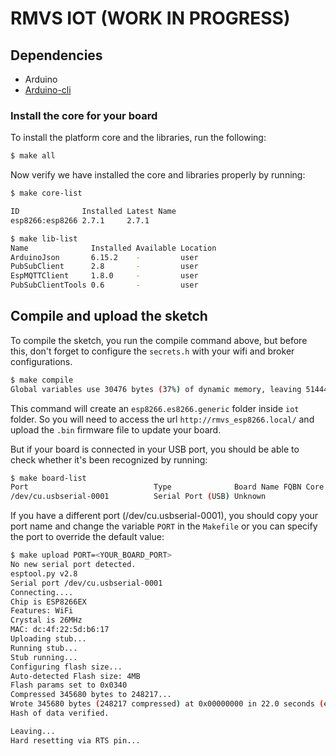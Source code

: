 # RMVS IOT (WORK IN PROGRESS)

## Dependencies

- Arduino
- [Arduino-cli](https://arduino.github.io/arduino-cli/installation/)

### Install the core for your board

To install the platform core and the libraries, run the following:

```sh
$ make all
```

Now verify we have installed the core and libraries properly by running:

```sh
$ make core-list

ID              Installed Latest Name
esp8266:esp8266 2.7.1     2.7.1
```

```sh
$ make lib-list
Name              Installed Available Location
ArduinoJson       6.15.2    -         user
PubSubClient      2.8       -         user
EspMQTTClient     1.8.0     -         user
PubSubClientTools 0.6       -         user
```

## Compile and upload the sketch

To compile the sketch, you run the compile command above, but before this, don't forget to configure the `secrets.h` with your wifi and broker configurations.

```sh
$ make compile
Global variables use 30476 bytes (37%) of dynamic memory, leaving 51444 bytes for local variables. Maximum is 81920 bytes.
```

This command will create an `esp8266.es8266.generic` folder inside `iot` folder. So you will need to access the url `http://rmvs_esp8266.local/` and upload the `.bin` firmware file to update your board.

But if your board is connected in your USB port, you should be able to check whether it's been recognized by running:

```sh
$ make board-list
Port                            Type              Board Name FQBN Core
/dev/cu.usbserial-0001          Serial Port (USB) Unknown
```

If you have a different port (/dev/cu.usbserial-0001), you should copy your port name and change the variable `PORT` in the `Makefile` or you can specify the port to override the default value:

```sh
$ make upload PORT=<YOUR_BOARD_PORT>
No new serial port detected.
esptool.py v2.8
Serial port /dev/cu.usbserial-0001
Connecting....
Chip is ESP8266EX
Features: WiFi
Crystal is 26MHz
MAC: dc:4f:22:5d:b6:17
Uploading stub...
Running stub...
Stub running...
Configuring flash size...
Auto-detected Flash size: 4MB
Flash params set to 0x0340
Compressed 345680 bytes to 248217...
Wrote 345680 bytes (248217 compressed) at 0x00000000 in 22.0 seconds (effective 125.9 kbit/s)...
Hash of data verified.

Leaving...
Hard resetting via RTS pin...
```
